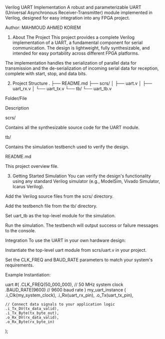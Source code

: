 Verilog UART Implementation
A robust and parameterizable UART (Universal Asynchronous Receiver-Transmitter) module implemented in Verilog, designed for easy integration into any FPGA project.

Author: MAHMOUD AHMED KORIEM
1. About The Project
This project provides a complete Verilog implementation of a UART, a fundamental component for serial communication. The design is lightweight, fully synthesizable, and intended for easy portability across different FPGA platforms.

The implementation handles the serialization of parallel data for transmission and the de-serialization of incoming serial data for reception, complete with start, stop, and data bits.

2. Project Structure
.
├── README.md
├── scrs/
│   ├── uart.v
│   ├── uart_rx.v
│   └── uart_tx.v
└── tb/
    └── uart_tb.v

Folder/File

Description

scrs/

Contains all the synthesizable source code for the UART module.

tb/

Contains the simulation testbench used to verify the design.

README.md

This project overview file.

3. Getting Started
Simulation
You can verify the design's functionality using any standard Verilog simulator (e.g., ModelSim, Vivado Simulator, Icarus Verilog).

Add the Verilog source files from the scrs/ directory.

Add the testbench file from the tb/ directory.

Set uart_tb as the top-level module for the simulation.

Run the simulation. The testbench will output success or failure messages to the console.

Integration
To use the UART in your own hardware design:

Instantiate the top-level uart module from scrs/uart.v in your project.

Set the CLK_FREQ and BAUD_RATE parameters to match your system's requirements.

Example Instantiation:

uart #(
    .CLK_FREQ(50_000_000), // 50 MHz system clock
    .BAUD_RATE(9600)      // 9600 baud rate
) my_uart_instance (
    .i_Clk(my_system_clock),
    .i_Rx(uart_rx_pin),
    .o_Tx(uart_tx_pin),
    
    // Connect data signals to your application logic
    .i_Tx_DV(tx_data_valid),
    .i_Tx_Byte(tx_byte_out),
    .o_Rx_DV(rx_data_valid),
    .o_Rx_Byte(rx_byte_in)
);

